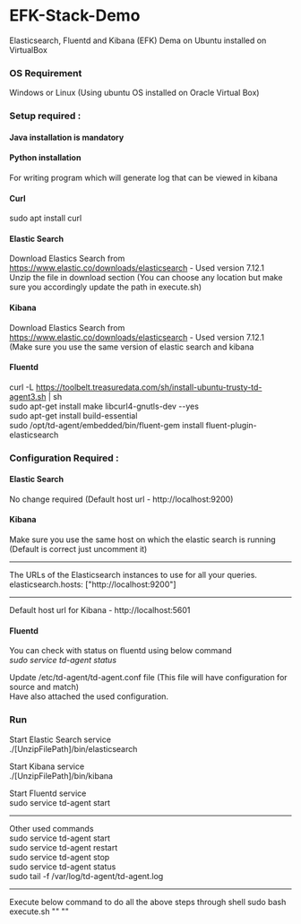 # EFK-Stack-Demo
Elasticsearch, Fluentd and Kibana (EFK) Dema on Ubuntu installed on VirtualBox


### OS Requirement
Windows or Linux (Using ubuntu OS installed on Oracle Virtual Box)

### Setup required : 
#### Java installation is mandatory 

#### Python installation
For writing program which will generate log that can be viewed in kibana

#### Curl 
sudo apt install curl

#### Elastic Search 
Download Elastics Search from https://www.elastic.co/downloads/elasticsearch - Used version 7.12.1 <br />
Unzip the file in download section (You can choose any location but make sure you accordingly update the path in execute.sh) 

#### Kibana
Download Elastics Search from https://www.elastic.co/downloads/elasticsearch - Used version 7.12.1 <br />
(Make sure you use the same version of elastic search and kibana

#### Fluentd
curl -L https://toolbelt.treasuredata.com/sh/install-ubuntu-trusty-td-agent3.sh | sh <br />
sudo apt-get install make libcurl4-gnutls-dev --yes <br />
sudo apt-get install build-essential <br />
sudo /opt/td-agent/embedded/bin/fluent-gem install fluent-plugin-elasticsearch


### Configuration Required :
#### Elastic Search  
No change required (Default host url - http://localhost:9200)

#### Kibana
Make sure you use the same host on which the elastic search is running (Default is correct just uncomment it)
****
The URLs of the Elasticsearch instances to use for all your queries.
elasticsearch.hosts: ["http://localhost:9200"]
****
Default host url for Kibana - http://localhost:5601

#### Fluentd
You can check with status on fluentd using below command <br />
<i>sudo service td-agent status</i>

Update /etc/td-agent/td-agent.conf file (This file will have configuration for source and match) <br />
Have also attached the used configuration.

### Run 
Start Elastic Search service <br />
./[UnzipFilePath]/bin/elasticsearch

Start Kibana service <br />
./[UnzipFilePath]/bin/kibana

Start Fluentd service <br />
sudo service td-agent start
  
****
Other used commands <br />
  sudo service td-agent start <br />
  sudo service td-agent restart <br />
  sudo service td-agent stop <br />
  sudo service td-agent status <br />
  sudo tail -f /var/log/td-agent/td-agent.log
****  

Execute below command to do all the above steps through shell 
sudo bash execute.sh "<Python File>" "<Log Path>"




